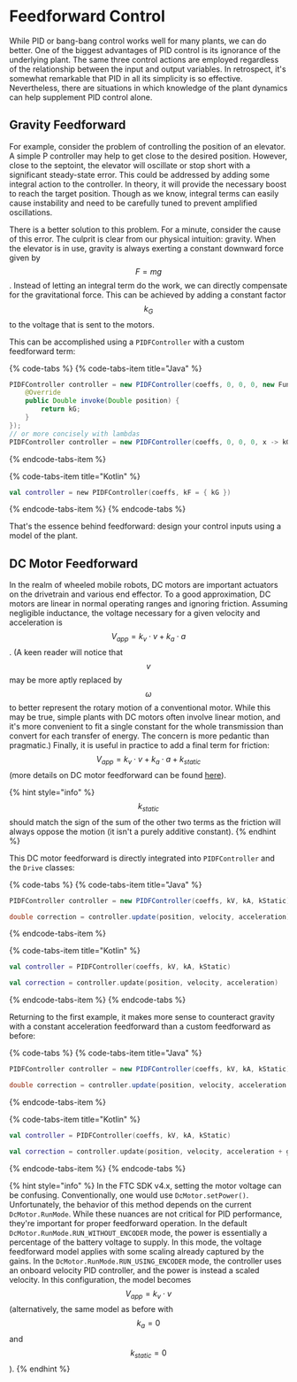 # Feedforward Control

While PID or bang-bang control works well for many plants, we can do better. One of the biggest advantages of PID control is its ignorance of the underlying plant. The same three control actions are employed regardless of the relationship between the input and output variables. In retrospect, it's somewhat remarkable that PID in all its simplicity is so effective. Nevertheless, there are situations in which knowledge of the plant dynamics can help supplement PID control alone.

## Gravity Feedforward

For example, consider the problem of controlling the position of an elevator. A simple P controller may help to get close to the desired position. However, close to the septoint, the elevator will oscillate or stop short with a significant steady-state error. This could be addressed by adding some integral action to the controller. In theory, it will provide the necessary boost to reach the target position. Though as we know, integral terms can easily cause instability and need to be carefully tuned to prevent amplified oscillations.

There is a better solution to this problem. For a minute, consider the cause of this error. The culprit is clear from our physical intuition: gravity. When the elevator is in use, gravity is always exerting a constant downward force given by $$F = mg$$. Instead of letting an integral term do the work, we can directly compensate for the gravitational force. This can be achieved by adding a constant factor $$k_G$$ to the voltage that is sent to the motors.

This can be accomplished using a `PIDFController` with a custom feedforward term:

{% code-tabs %}
{% code-tabs-item title="Java" %}
```java
PIDFController controller = new PIDFController(coeffs, 0, 0, 0, new Function1<Double, Double>() {
    @Override
    public Double invoke(Double position) {
        return kG;
    }
});
// or more concisely with lambdas
PIDFController controller = new PIDFController(coeffs, 0, 0, 0, x -> kG);
```
{% endcode-tabs-item %}

{% code-tabs-item title="Kotlin" %}
```kotlin
val controller = new PIDFController(coeffs, kF = { kG })
```
{% endcode-tabs-item %}
{% endcode-tabs %}

That's the essence behind feedforward: design your control inputs using a model of the plant.

## DC Motor Feedforward

In the realm of wheeled mobile robots, DC motors are important actuators on the drivetrain and various end effector. To a good approximation, DC motors are linear in normal operating ranges and ignoring friction. Assuming negligible inductance, the voltage necessary for a given velocity and acceleration is $$V_{app} = k_v \cdot v + k_a \cdot a$$ . \(A keen reader will notice that $$v$$ may be more aptly replaced by $$\omega$$ to better represent the rotary motion of a conventional motor. While this may be true, simple plants with DC motors often involve linear motion, and it's more convenient to fit a single constant for the whole transmission than convert for each transfer of energy. The concern is more pedantic than pragmatic.\) Finally, it is useful in practice to add a final term for friction: $$V_{app} = k_v \cdot v + k_a \cdot a + k_{static}$$ \(more details on DC motor feedforward can be found [here](https://www.chiefdelphi.com/t/paper-frc-drivetrain-characterization/160915)\).

{% hint style="info" %}
$$k_{static}$$ should match the sign of the sum of the other two terms as the friction will always oppose the motion \(it isn't a purely additive constant\).
{% endhint %}

This DC motor feedforward is directly integrated into `PIDFController` and the `Drive` classes:

{% code-tabs %}
{% code-tabs-item title="Java" %}
```java
PIDFController controller = new PIDFController(coeffs, kV, kA, kStatic);

double correction = controller.update(position, velocity, acceleration);
```
{% endcode-tabs-item %}

{% code-tabs-item title="Kotlin" %}
```kotlin
val controller = PIDFController(coeffs, kV, kA, kStatic)

val correction = controller.update(position, velocity, acceleration)
```
{% endcode-tabs-item %}
{% endcode-tabs %}

Returning to the first example, it makes more sense to counteract gravity with a constant acceleration feedforward than a custom feedforward as before:

{% code-tabs %}
{% code-tabs-item title="Java" %}
```java
PIDFController controller = new PIDFController(coeffs, kV, kA, kStatic);

double correction = controller.update(position, velocity, acceleration + g);
```
{% endcode-tabs-item %}

{% code-tabs-item title="Kotlin" %}
```kotlin
val controller = PIDFController(coeffs, kV, kA, kStatic)

val correction = controller.update(position, velocity, acceleration + g)
```
{% endcode-tabs-item %}
{% endcode-tabs %}

{% hint style="info" %}
In the FTC SDK v4.x, setting the motor voltage can be confusing. Conventionally, one would use `DcMotor.setPower()`. Unfortunately, the behavior of this method depends on the current `DcMotor.RunMode`. While these nuances are not critical for PID performance, they're important for proper feedforward operation. In the default `DcMotor.RunMode.RUN_WITHOUT_ENCODER` mode, the power is essentially a percentage of the battery voltage to supply. In this mode, the voltage feedforward model applies with some scaling already captured by the gains. In the `DcMotor.RunMode.RUN_USING_ENCODER` mode, the controller uses an onboard velocity PID controller, and the power is instead a scaled velocity. In this configuration, the model becomes $$V_{app} = k_v \cdot v$$ \(alternatively, the same model as before with $$k_a = 0$$ and $$k_{static} = 0$$\).
{% endhint %}

